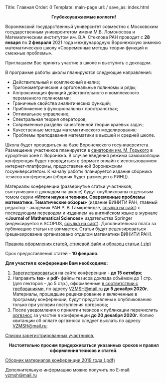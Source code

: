 Title: Главная
Order: 0
Template: main-page
url: /
save_as: index.html

**<center>Глубокоуважаемые коллеги!</center>**

Воронежский государственный университет совместно с Московским государственным университетом имени М.В. Ломоносова и Математическим институтом им. В.А. Стеклова РАН проводит с **28 января** по **2 февраля** 2021 года международную Воронежскую зимнюю математическую школу «Современные методы теории функций и смежные проблемы». 

Приглашаем Вас принять участие в школе и выступить с докладом.

В программе работы школы планируются следующие направления:

* Действительный и комплексный анализ;
* Тригонометрические и ортогональные полиномы и ряды;
* Аппроксимация функций действительного и комплексного переменного полиномами;
* Граничные свойства аналитических функций;
* Приближение в функциональных пространствах;
* Оптимальное управление;
* Спектральная теория операторов;
* Современные разделы качественной теории краевых задач;
* Качественные методы математического моделирования;
* Проблемы преподавания математики в высшей и средней школе.

Школа будет проводиться на базе Воронежского госуниверситета. Размещение участников планируется в [санатории им. М. Горького](place) в курортной зоне г. Воронежа.
В случае введения режима самоизоляции конференция будет проводиться в формате онлайн с использованием интернет-платформы, предоставленной Воронежским госуниверситетом.
К началу работы планируется издание сборника тезисов конференции (сборник будет размещен в РИНЦ). 

Материалы конференции (развернутые статьи участников, выступивших с докладом на школе) будут опубликованы отдельным томом серии **«Итоги науки и техники. Современные проблемы математики. Тематические обзоры»** (издание ВИНИТИ РАН, главный редактор - академик РАН Р. В. Гамкрелидзе, [ссылка на сайт](http://www.mathnet.ru/php/journal.phtml?jrnid=into&option_lang=rus)) с последующим переводом и изданием на английском языке в журнале **«Journal of Mathematical Sciences»** издательства Springer (индексируется в SCOPUS, [ссылка на сайт](http://link.springer.com/journal/10958)). Дополнительная плата за публикацию статьи не взимается. Статьи будут рецензироваться (рецензирование организовано отделом математики ВИНИТИ РАН).

[Правила оформления статей, стилевой файл и образец статьи (.zip)](files/tezis.zip)

Срок предоставления статей - **10 февраля**.

**Для участия в конференции Вам необходимо:**

1. [Зарегистрироваться](/registration) на сайте конференции - **до 15 октября**;
2. Направить **tex-** и **pdf-** файлы тезисов доклада объёмом до 1 стр. (для лекторов – до 5 стр.), оформленные [в соответствии с требованиями](/rules), по адресу [VZMSH@mail.ru](mailto:vzmsh@mail.ru) **до 5 декабря 2020г.** Материалы, прошедшие рецензирование и включенные в программу конференции, будут представлены к опубликованию только при условии поступления оргвзноса;
3. После уведомления о принятии тезисов к публикации перечислить [оргвзнос](/contribution) за участие в конференции **до 20 декабря 2020г.** Копию квитанции об оплате оргвзноса следует выслать по адресу [VZMSH@mail.ru](mailto:vzmsh@mail.ru);

[Списки зарегистрированных участников.](/list)

**<center>Настоятельно просим придерживаться указанных сроков и правил оформления тезисов и статей.</center>**

[Сборник материалов конференции 2019 года (.pdf)](files/vzmsh2019.pdf)

Дополнительную информацию можно получить по E-mail: [vzmsh@mail.ru](mailto:vzmsh@mail.ru)
